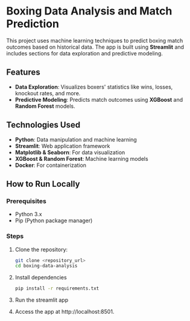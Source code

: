 # Boxing Data Analysis and Match Prediction

This project uses machine learning techniques to predict boxing match outcomes based on historical data. The app is built using **Streamlit** and includes sections for data exploration and predictive modeling.

## Features

- **Data Exploration**: Visualizes boxers' statistics like wins, losses, knockout rates, and more.
- **Predictive Modeling**: Predicts match outcomes using **XGBoost** and **Random Forest** models.

## Technologies Used

- **Python**: Data manipulation and machine learning
- **Streamlit**: Web application framework
- **Matplotlib & Seaborn**: For data visualization
- **XGBoost & Random Forest**: Machine learning models
- **Docker**: For containerization

## How to Run Locally

### Prerequisites

- Python 3.x
- Pip (Python package manager)

### Steps

1. Clone the repository:

   ```bash
   git clone <repository_url>
   cd boxing-data-analysis


2. Install dependencies

   ```bash
   pip install -r requirements.txt


3. Run the streamlit app

4. Access the app at http://localhost:8501.
